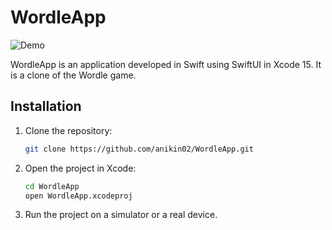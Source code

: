 # WordleApp

![Demo](Demo.gif)

WordleApp is an application developed in Swift using SwiftUI in Xcode 15. It is a clone of the Wordle game.

## Installation

1. Clone the repository:
    ```bash
    git clone https://github.com/anikin02/WordleApp.git
    ```
2. Open the project in Xcode:
    ```bash
    cd WordleApp
    open WordleApp.xcodeproj
    ```
3. Run the project on a simulator or a real device.

